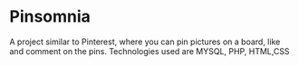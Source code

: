 Pinsomnia
=========

A project similar to Pinterest, where you can pin pictures on a board, like and comment on the pins. Technologies used are MYSQL, PHP, HTML,CSS
